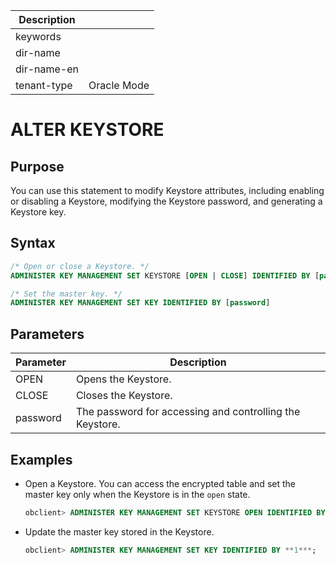 | Description   |                 |
|---------------|-----------------|
| keywords      |                 |
| dir-name      |                 |
| dir-name-en   |                 |
| tenant-type   | Oracle Mode     |

# ALTER KEYSTORE

## Purpose

You can use this statement to modify Keystore attributes, including enabling or disabling a Keystore, modifying the Keystore password, and generating a Keystore key.

## Syntax

```sql
/* Open or close a Keystore. */
ADMINISTER KEY MANAGEMENT SET KEYSTORE [OPEN | CLOSE] IDENTIFIED BY [password];

/* Set the master key. */
ADMINISTER KEY MANAGEMENT SET KEY IDENTIFIED BY [password]
```

## Parameters

| Parameter | Description |
|----------|----------------------|
| OPEN | Opens the Keystore.  |
| CLOSE | Closes the Keystore.  |
| password | The password for accessing and controlling the Keystore.  |

## Examples

* Open a Keystore. You can access the encrypted table and set the master key only when the Keystore is in the `open` state.

   ```sql
   obclient> ADMINISTER KEY MANAGEMENT SET KEYSTORE OPEN IDENTIFIED BY **1***;
   ```

* Update the master key stored in the Keystore.

   ```sql
   obclient> ADMINISTER KEY MANAGEMENT SET KEY IDENTIFIED BY **1***;
   ```
